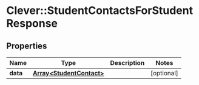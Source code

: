 # Clever::StudentContactsForStudentResponse

## Properties
Name | Type | Description | Notes
------------ | ------------- | ------------- | -------------
**data** | [**Array&lt;StudentContact&gt;**](StudentContact.md) |  | [optional] 


